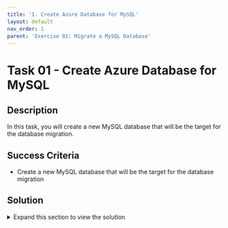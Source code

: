 ```yaml
---
title: '1. Create Azure Database for MySQL'
layout: default
nav_order: 1
parent: 'Exercise 01: Migrate a MySQL Database'
---
```


# Task 01 - Create Azure Database for MySQL

## Description

In this task, you will create a new MySQL database that will be the target for the database migration.


## Success Criteria

* Create a new MySQL database that will be the target for the database migration



## Solution

<details markdown="block">
<summary>Expand this section to view the solution</summary>

1. Sign in to the [Azure Portal](https://portal.azure.com). Ensure that you're using a subscription associated with the same resources you created during the Lab setup.

2. On the **Home** page within the Azure Portal, towards the top, select **Create a resource**.

    ![Create a resource on Azure Portal Home page.](../../resources/images/lab01_01_CreateResource.png "Create a resource")

3. Within the **Search services and marketplace** field, type `mysql flexible`, press Enter, then select **Azure Database for MySQL Flexible Server** in the search results.

    ![The Azure Database for MySQL result shown in the marketplace.](../../resources/images/lab01_01_MySQLFlexibleServer.png "Azure Database for MySQL in the marketplace")

4. Select **Create**.

    ![The Flexible server option is selected with the create button highlighted.](../../resources/images/lab01_01_MySQLFlexibleServerCreate.png "Flexible server resource type")

5. On the **Flexible server** pane, select the following values:

    - **Resource group**: Select the resource group that you created for this lab. Such as `terrafirm-rg`.
    - **Server name**: Enter a unique name, such as `terrafirm-mysql-db`.
    - **Region**: Select the Azure Region that was used to create the resource group.
    - **MySQL version**: `8.0`

    ![The Flexible server pane is shown with values entered.](../../resources/images/lab01_01_MySQLFlexibleServerCreate2.png "Flexible server configuration")

6. Under **Authentication**, set the **Authentication method** to **MySQL authentication only**, set the **Admin username** and **Password** for the MySQL admin account.

    ![Administrator account credentials are set.](../../resources/images/lab01_01_MySQLFlexibleServerAuthentication.png "Administrator account credentials")

    > **Note**: Be sure to save the **Admin username** and **Password**, so it can be used later. A recommendation for an easy to remember Username is `mysqladmin` and Password is `demo!pass123`.

7. Select **Next: Networking >**.

    ![Image with Next Networking button highlighted.](../../resources/images/lab01_01_MySQLFlexibleServerNetworking.png "Next Networking button")

8. On the **Networking** tab, under **Firewall rules**, select the checkbox for **Allow public access from any Azure service within Azure to this server**.

    ![Allow public access from any Azure service within Azure to this server is checked.](../../resources/images/lab01_01_MySQLFlexibleServerFirewall.png "Firewall rules")

9. Select **Review + create**.

    ![Review + create button](../../resources/images/2022-11-20-22-44-57.png "Review + create button")

10. Select **Create** to provision the service.

    ![The Review + create screen with Create button highlighted.](../../resources/images/lab01_01_MySQLFlexibleServerCreateResource.png "Review + create screen")

11. Once provisioning has completed navigate to the **Azure Database for MySQL** resource that was just created, copy and save the **Server name** for use later.

    ![The Azure Database for MySQL server name is highlighted.](../../resources/images/2022-11-21-23-57-40.png "Azure Database for MySQL blade")

12. On the left menu pane, under **Settings** select **Databases**.

    ![Databases link is hihghlighted.](../../resources/images/2022-11-21-21-26-19.png "Databases link")

13. Select **+ Add** to create a new database.

    ![Add database button is highlighted.](../../resources/images/2022-11-21-21-27-38.png "Add database button")

14. On the **Create Database** pane, enter `phpipam` in the **Name** field, then select **Save**. This will create a new MySQL database that will be the target for the database migration.

    ![The Create database pane is shown with values entered.](../../resources/images/2022-11-21-21-28-24.png "Create database pane")

</details>
